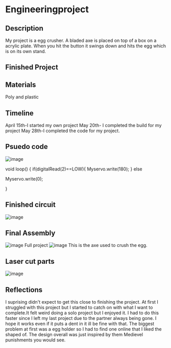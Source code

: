 # Engineeringproject

## Description
My project is a egg crusher. A bladed axe is placed on top of a box on a acrylic plate. When you hit the button it swings down and hits the egg which is on its own stand.

## Finished Project

## Materials
Poly and plastic

## Timeline 

April 15th-I started my own project
May 20th- I completed the build for my project
May 28th-I completed the code for my project.

## Psuedo code
![image](https://user-images.githubusercontent.com/71350259/121249152-41c21f00-c872-11eb-9e7d-7f35d0ef0c68.png)


void loop()
{
  if(digitalRead(2)==LOW){
    Myservo.write(180);
  }
  else
    
 Myservo.write(0);

}


## Finished circuit

![image](https://user-images.githubusercontent.com/71350259/121247742-98c6f480-c870-11eb-80e4-fb3a347019d6.png)

## Final Assembly

![image](https://user-images.githubusercontent.com/71350259/121248615-a335be00-c871-11eb-8a58-0cde3f834e7d.png)
Full project
![image](https://user-images.githubusercontent.com/71350259/121248703-bcd70580-c871-11eb-97ad-64446531c799.png)
This is the axe used to crush the egg.

## Laser cut parts
![image](https://user-images.githubusercontent.com/71350259/121249317-71712700-c872-11eb-924e-7e78288f2f3e.png)

## Reflections
I suprising didn't expect to get this close to finishing the project. At first I struggled with this project but I started to catch on with what I want to complete.It felt weird doing a solo project but I enjoyed it. I had to do this faster since I left my last project due to the partner always being gone. I hope it works even if it puts a dent in it ill be fine with that. The biggest problem at first was a egg holder so I had to find one online that I liked the shaped of. The design overall was just inspired by them Medievel punishments you would see.
